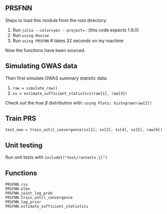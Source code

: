 ## PRSFNN

Steps to load this module from the root directory:

1. Run `julia --color=yes --project=.` (this code expects 1.9.0)
3. Run `using Revise`
4. Run `using PRSFNN` # takes 32 seconds on my machine

Now the functions have been sourced. 

## Simulating GWAS data

Then first simulate GWAS summary statistic data:

1. `raw = simulate_raw()`
2. `ss = estimate_sufficient_statistics(raw[1], raw[3])`

Check out the true $\beta$ distribution with:
`using Plots; histogram(raw[2])` 

## Train PRS

`test_new = train_until_convergence(ss[1], ss[2], ss[4], ss[5], raw[6])`

## Unit testing

Run unit tests with `includet("test/runtests.jl")`

## Functions

```@docs
PRSFNN.rss 
PRSFNN.elbo
PRSFNN.joint_log_prob
PRSFNN.train_until_convergence
PRSFNN.log_prior
PRSFNN.estimate_sufficient_statistics
```
